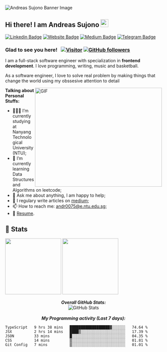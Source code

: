 ![Andreas Sujono Banner Image](https://res.cloudinary.com/dx6juznlw/image/upload/v1625206413/andreassujono.com/andreassujono-overview_vljfpu.png)
<!-- <h2 align='center'>Andreas Sujono</h2>
<p align='center'><b>Student at Nanyang Technological University</b></p> -->

<h2>Hi there! I am Andreas Sujono <img src="https://media.giphy.com/media/hvRJCLFzcasrR4ia7z/giphy.gif" width="25px"></h2>

[![Linkedin Badge](https://img.shields.io/badge/-LinkedIn-0e76a8?style=flat-square&logo=Linkedin&logoColor=white)](https://linkedin.com/in/andreassujono)
[![Website Badge](https://img.shields.io/badge/Website-3b5998?style=flat-square&logo=google-chrome&logoColor=white)](https://andreassujono.com)
[![Medium Badge](https://img.shields.io/badge/medium-%2312100E.svg?&style=for-square&logo=medium&logoColor=white)](https://andreassujono.medium.com/)
[![Telegram Badge](https://img.shields.io/badge/-Telegram-0088cc?style=flat-square&logo=Telegram&logoColor=white)](https://t.me/andreass55)


### Glad to see you here! &nbsp; [![Visitor](https://visitor-badge.laobi.icu/badge?page_id=andreas-sujono)](https://github.com/andreas-sujono) [![GitHub followers](https://img.shields.io/github/followers/andreas-sujono.svg?style=social&label=Follow)](https://github.com/andreas-sujono?tab=followers)

I am a full-stack software engineer with specialization in <strong>frontend development</strong>. I love programming, writing, music and basketball.

As a software engineer, I love to solve real problem by making things that change the world using my obssesive attention to detail

<img align="right" alt="GIF" src="https://github.com/Gapur/Gapur/blob/master/coding.gif?raw=true" width="408" height="318" />
  

**Talking about Personal Stuffs:**

- 👨🏻‍💻 I’m currently studying at Nanyang Technological University (NTU);
- 🚀 I’m currently learning Data Structures and Algorithms on leetcode;
- 💬 Ask me about anything, I am happy to help;
- 📝 I regulary write articles on [medium](https://andreassujono.medium.com);
- 📫 How to reach me: andr0075@e.ntu.edu.sg;
- 📝 [Resume](https://andreassujono.com/static/media/Andreas_Resume.9bd97b03.pdf).


<h2>👀 Stats</h2>

<div>

  <p>
  <img height="180em" src="https://github-readme-stats.vercel.app/api?username=andreas-sujono&show_icons=true&hide_border=true&&count_private=true&include_all_commits=true" />
  <img height="180em" src="https://github-readme-stats.vercel.app/api/top-langs/?username=andreas-sujono&exclude_repo=KNN-Image-Classification&show_icons=true&hide_border=true&layout=compact&langs_count=8"/>
</p>
  
  <p align="center">
  <b><em>Overall GitHub Stats:</em></b> <br/>
    <img src="https://github-readme-streak-stats.herokuapp.com/?user=andreas-sujono" alt="GitHub Stats" /> <br/><br/>
  <b><em>My Programming activity (Last 7 days):</em></b> <br/>
      </p>

<!--START_SECTION:waka-->
```text
TypeScript   9 hrs 38 mins   ██████████████████▓░░░░░░   74.64 % 
JSX          2 hrs 14 mins   ████▒░░░░░░░░░░░░░░░░░░░░   17.39 % 
JSON         33 mins         █░░░░░░░░░░░░░░░░░░░░░░░░   04.35 % 
CSS          14 mins         ▒░░░░░░░░░░░░░░░░░░░░░░░░   01.81 % 
Git Config   7 mins          ▒░░░░░░░░░░░░░░░░░░░░░░░░   01.01 % 
```
<!--END_SECTION:waka-->
 
</div>
